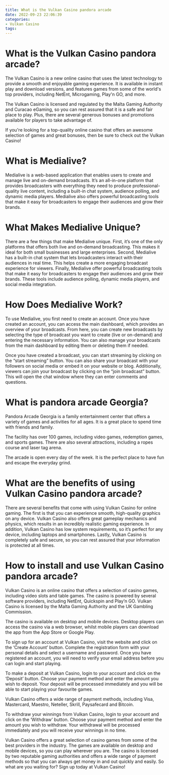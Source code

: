 ```yaml
---
title: What is the Vulkan Casino pandora arcade
date: 2022-09-23 22:06:39
categories:
- Vulkan Casino
tags:
---
```



#  What is the Vulkan Casino pandora arcade?

The Vulkan Casino is a new online casino that uses the latest technology to provide a smooth and enjoyable gaming experience. It is available in instant play and download versions, and features games from some of the world's top providers, including NetEnt, Microgaming, Play'n GO, and more.

The Vulkan Casino is licensed and regulated by the Malta Gaming Authority and Curacao eGaming, so you can rest assured that it is a safe and fair place to play. Plus, there are several generous bonuses and promotions available for players to take advantage of.

If you're looking for a top-quality online casino that offers an awesome selection of games and great bonuses, then be sure to check out the Vulkan Casino!

#  What is Medialive?

Medialive is a web-based application that enables users to create and manage live and on-demand broadcasts. It’s an all-in-one platform that provides broadcasters with everything they need to produce professional-quality live content, including a built-in chat system, audience polling, and dynamic media players. Medialive also offers powerful broadcasting tools that make it easy for broadcasters to engage their audiences and grow their brands.

# What Makes Medialive Unique?

There are a few things that make Medialive unique. First, it’s one of the only platforms that offers both live and on-demand broadcasting. This makes it ideal for both small businesses and large enterprises. Second, Medialive has a built-in chat system that lets broadcasters interact with their audiences in real time. This helps create a more engaging broadcast experience for viewers. Finally, Medialive offer powerful broadcasting tools that make it easy for broadcasters to engage their audiences and grow their brands. These tools include audience polling, dynamic media players, and social media integration.

# How Does Medialive Work?

To use Medialive, you first need to create an account. Once you have created an account, you can access the main dashboard, which provides an overview of your broadcasts. From here, you can create new broadcasts by selecting the type of broadcast you want to create (live or on-demand) and entering the necessary information. You can also manage your broadcasts from the main dashboard by editing them or deleting them if needed.

Once you have created a broadcast, you can start streaming by clicking on the “start streaming” button. You can also share your broadcast with your followers on social media or embed it on your website or blog. Additionally, viewers can join your broadcast by clicking on the “join broadcast” button. This will open the chat window where they can enter comments and questions.

#  What is pandora arcade Georgia?

Pandora Arcade Georgia is a family entertainment center that offers a variety of games and activities for all ages. It is a great place to spend time with friends and family.

The facility has over 100 games, including video games, redemption games, and sports games. There are also several attractions, including a ropes course and laser tag arena.

The arcade is open every day of the week. It is the perfect place to have fun and escape the everyday grind.

#  What are the benefits of using Vulkan Casino pandora arcade? 

There are several benefits that come with using Vulkan Casino for online gaming. The first is that you can experience smooth, high-quality graphics on any device. Vulkan Casino also offers great gameplay mechanics and physics, which results in an incredibly realistic gaming experience. In addition, Vulkan Casino has low system requirements, so it’s perfect for any device, including laptops and smartphones. Lastly, Vulkan Casino is completely safe and secure, so you can rest assured that your information is protected at all times.

#  How to install and use Vulkan Casino pandora arcade?

Vulkan Casino is an online casino that offers a selection of casino games, including video slots and table games. The casino is powered by several software providers, including NetEnt, Quickspin and Play’n GO. Vulkan Casino is licensed by the Malta Gaming Authority and the UK Gambling Commission.

The casino is available on desktop and mobile devices. Desktop players can access the casino via a web browser, whilst mobile players can download the app from the App Store or Google Play.

To sign up for an account at Vulkan Casino, visit the website and click on the ‘Create Account’ button. Complete the registration form with your personal details and select a username and password. Once you have registered an account, you will need to verify your email address before you can login and start playing.

To make a deposit at Vulkan Casino, login to your account and click on the ‘Deposit’ button. Choose your payment method and enter the amount you wish to deposit. Your deposit will be processed immediately and you will be able to start playing your favourite games.

Vulkan Casino offers a wide range of payment methods, including Visa, Mastercard, Maestro, Neteller, Skrill, Paysafecard and Bitcoin.

To withdraw your winnings from Vulkan Casino, login to your account and click on the ‘Withdraw’ button. Choose your payment method and enter the amount you wish to withdraw. Your withdrawal will be processed immediately and you will receive your winnings in no time.

Vulkan Casino offers a great selection of casino games from some of the best providers in the industry. The games are available on desktop and mobile devices, so you can play wherever you are. The casino is licensed by two reputable gaming authorities and offers a wide range of payment methods so that you can always get money in and out quickly and easily. So what are you waiting for? Sign up today at Vulkan Casino!